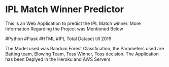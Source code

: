 # IPL Match Winner Predictor
This is an Web Application to predict the IPL Match winner. More Information Regarding the Project was Mentioned Below

#Python
#Flask
#HTML
#IPL Total Dataset till 2019


The Model used was Random Forest Classfication, the Parameters used are Batting team, Blowing Team, Toss Winner, Toss decision. The Application has been Deplyed in the Heroku and AWS Servers.
